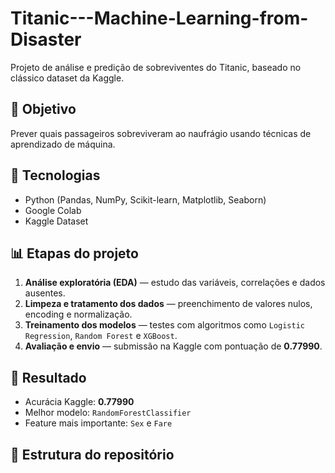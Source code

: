 # Titanic---Machine-Learning-from-Disaster
Projeto de análise e predição de sobreviventes do Titanic, baseado no clássico dataset da Kaggle.

## 🎯 Objetivo
Prever quais passageiros sobreviveram ao naufrágio usando técnicas de aprendizado de máquina.

## 🧠 Tecnologias
- Python (Pandas, NumPy, Scikit-learn, Matplotlib, Seaborn)
- Google Colab
- Kaggle Dataset

## 📊 Etapas do projeto
1. **Análise exploratória (EDA)** — estudo das variáveis, correlações e dados ausentes.  
2. **Limpeza e tratamento dos dados** — preenchimento de valores nulos, encoding e normalização.  
3. **Treinamento dos modelos** — testes com algoritmos como `Logistic Regression`, `Random Forest` e `XGBoost`.  
4. **Avaliação e envio** — submissão na Kaggle com pontuação de **0.77990**.

## 🧩 Resultado
- Acurácia Kaggle: **0.77990**
- Melhor modelo: `RandomForestClassifier`
- Feature mais importante: `Sex` e `Fare`

## 📁 Estrutura do repositório
